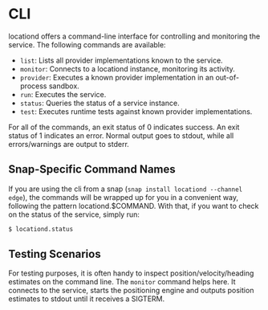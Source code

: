 # CLI

locationd offers a command-line interface for controlling
and monitoring the service. The following commands are available:

 - `list`: Lists all provider implementations known to the service.
 - `monitor`: Connects to a locationd instance, monitoring its activity.
 - `provider`: Executes a known provider implementation in an out-of-process sandbox.
 - `run`: Executes the service.
 - `status`: Queries the status of a service instance.
 - `test`: Executes runtime tests against known provider implementations.

For all of the commands, an exit status of 0 indicates success. An exit status of 1 indicates
an error. Normal output goes to stdout, while all errors/warnings are output to stderr.

## Snap-Specific Command Names
If you are using the cli from a snap (`snap install locationd --channel edge`), the commands will 
be wrapped up for you in a convenient way, following the pattern locationd.$COMMAND. With that, if 
you want to check on the status of the service, simply run:
~~~bash
$ locationd.status
~~~

## Testing Scenarios
For testing purposes, it is often handy to inspect position/velocity/heading estimates on the command line.
The `monitor` command helps here. It connects to the service, starts the positioning engine and outputs 
position estimates to stdout until it receives a SIGTERM.

